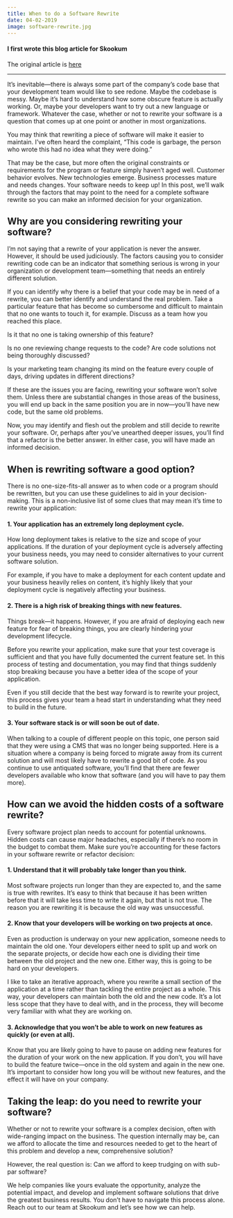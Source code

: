 ```yaml
---
title: When to do a Software Rewrite
date: 04-02-2019
image: software-rewrite.jpg
---
```


#### I first wrote this blog article for Skookum

The original article is [here](https://skookum.com/blog/when-to-do-a-software-rewrite/)

---

It’s inevitable—there is always some part of the company’s code base that your development team would like to see redone. Maybe the codebase is messy. Maybe it’s hard to understand how some obscure feature is actually working. Or, maybe your developers want to try out a new language or framework. Whatever the case, whether or not to rewrite your software is a question that comes up at one point or another in most organizations.

You may think that rewriting a piece of software will make it easier to maintain. I’ve often heard the complaint, “This code is garbage, the person who wrote this had no idea what they were doing.”

That may be the case, but more often the original constraints or requirements for the program or feature simply haven’t aged well. Customer behavior evolves. New technologies emerge. Business processes mature and needs changes. Your software needs to keep up! In this post, we’ll walk through the factors that may point to the need for a complete software rewrite so you can make an informed decision for your organization.

## Why are you considering rewriting your software?

I’m not saying that a rewrite of your application is never the answer. However, it should be used judiciously. The factors causing you to consider rewriting code can be an indicator that something serious is wrong in your organization or development team—something that needs an entirely different solution.

If you can identify why there is a belief that your code may be in need of a rewrite, you can better identify and understand the real problem. Take a particular feature that has become so cumbersome and difficult to maintain that no one wants to touch it, for example. Discuss as a team how you reached this place.

Is it that no one is taking ownership of this feature?

Is no one reviewing change requests to the code? Are code solutions not being thoroughly discussed?

Is your marketing team changing its mind on the feature every couple of days, driving updates in different directions?

If these are the issues you are facing, rewriting your software won’t solve them. Unless there are substantial changes in those areas of the business, you will end up back in the same position you are in now—you’ll have new code, but the same old problems.

Now, you may identify and flesh out the problem and still decide to rewrite your software. Or, perhaps after you’ve unearthed deeper issues, you’ll find that a refactor is the better answer. In either case, you will have made an informed decision.

## When is rewriting software a good option?

There is no one-size-fits-all answer as to when code or a program should be rewritten, but you can use these guidelines to aid in your decision-making. This is a non-inclusive list of some clues that may mean it’s time to rewrite your application:

#### 1. Your application has an extremely long deployment cycle.

How long deployment takes is relative to the size and scope of your applications. If the duration of your deployment cycle is adversely affecting your business needs, you may need to consider alternatives to your current software solution.

For example, if you have to make a deployment for each content update and your business heavily relies on content, it’s highly likely that your deployment cycle is negatively affecting your business.

#### 2. There is a high risk of breaking things with new features.

Things break—it happens. However, if you are afraid of deploying each new feature for fear of breaking things, you are clearly hindering your development lifecycle.

Before you rewrite your application, make sure that your test coverage is sufficient and that you have fully documented the current feature set. In this process of testing and documentation, you may find that things suddenly stop breaking because you have a better idea of the scope of your application.

Even if you still decide that the best way forward is to rewrite your project, this process gives your team a head start in understanding what they need to build in the future.

#### 3. Your software stack is or will soon be out of date.

When talking to a couple of different people on this topic, one person said that they were using a CMS that was no longer being supported. Here is a situation where a company is being forced to migrate away from its current solution and will most likely have to rewrite a good bit of code. As you continue to use antiquated software, you’ll find that there are fewer developers available who know that software (and you will have to pay them more).

## How can we avoid the hidden costs of a software rewrite?

Every software project plan needs to account for potential unknowns. Hidden costs can cause major headaches, especially if there’s no room in the budget to combat them. Make sure you’re accounting for these factors in your software rewrite or refactor decision:

#### 1. Understand that it will probably take longer than you think.

Most software projects run longer than they are expected to, and the same is true with rewrites. It’s easy to think that because it has been written before that it will take less time to write it again, but that is not true. The reason you are rewriting it is because the old way was unsuccessful.

#### 2. Know that your developers will be working on two projects at once.

Even as production is underway on your new application, someone needs to maintain the old one. Your developers either need to split up and work on the separate projects, or decide how each one is dividing their time between the old project and the new one. Either way, this is going to be hard on your developers.

I like to take an iterative approach, where you rewrite a small section of the application at a time rather than tackling the entire project as a whole. This way, your developers can maintain both the old and the new code. It’s a lot less scope that they have to deal with, and in the process, they will become very familiar with what they are working on.

#### 3. Acknowledge that you won’t be able to work on new features as quickly (or even at all).

Know that you are likely going to have to pause on adding new features for the duration of your work on the new application. If you don’t, you will have to build the feature twice—once in the old system and again in the new one. It’s important to consider how long you will be without new features, and the effect it will have on your company.

## Taking the leap: do you need to rewrite your software?

Whether or not to rewrite your software is a complex decision, often with wide-ranging impact on the business. The question internally may be, can we afford to allocate the time and resources needed to get to the heart of this problem and develop a new, comprehensive solution?

However, the real question is: Can we afford to keep trudging on with sub-par software?

We help companies like yours evaluate the opportunity, analyze the potential impact, and develop and implement software solutions that drive the greatest business results. You don’t have to navigate this process alone. Reach out to our team at Skookum and let’s see how we can help.
